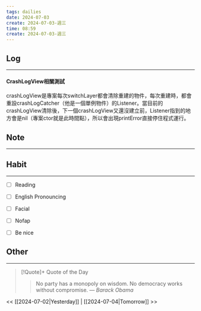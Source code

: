 ```yaml
---
tags: dailies  
date: 2024-07-03
create: 2024-07-03-週三
time: 08:59
create: 2024-07-03-週三
---
```


## Log
---
#### CrashLogView相關測試
crashLogView是專案每次switchLayer都會清除重建的物件，每次重建時，都會重設crashLogCatcher（他是一個單例物件）的Listener。當目前的crashLogView清除後，下一個crashLogView又還沒建立前，Listener指到的地方會是nil（專案ctor就是此時間點），所以會出現printError直接停住程式運行。


## Note
---


## Habit
---
- [ ] Reading
- [ ] English Pronouncing
- [ ] Facial
- [ ] Nofap
- [ ] Be nice


## Other
---

> [!Quote]+ Quote of the Day
> > No party has a monopoly on wisdom. No democracy works without compromise.
> — <cite>Barack Obama</cite>

<< [[2024-07-02|Yesterday]] | [[2024-07-04|Tomorrow]] >>